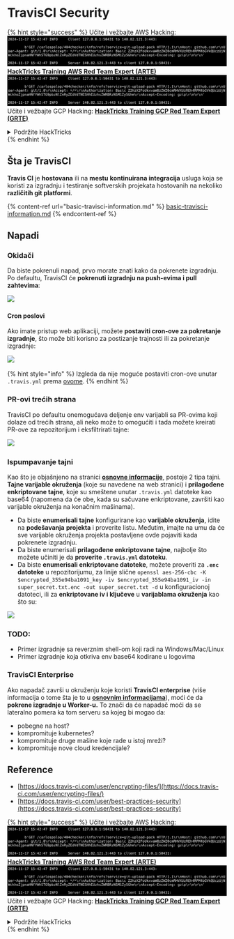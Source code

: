 # TravisCI Security

{% hint style="success" %}
Učite i vežbajte AWS Hacking:<img src="../../.gitbook/assets/image (1).png" alt="" data-size="line">[**HackTricks Training AWS Red Team Expert (ARTE)**](https://training.hacktricks.xyz/courses/arte)<img src="../../.gitbook/assets/image (1).png" alt="" data-size="line">\
Učite i vežbajte GCP Hacking: <img src="../../.gitbook/assets/image (2).png" alt="" data-size="line">[**HackTricks Training GCP Red Team Expert (GRTE)**<img src="../../.gitbook/assets/image (2).png" alt="" data-size="line">](https://training.hacktricks.xyz/courses/grte)

<details>

<summary>Podržite HackTricks</summary>

* Proverite [**planove pretplate**](https://github.com/sponsors/carlospolop)!
* **Pridružite se** 💬 [**Discord grupi**](https://discord.gg/hRep4RUj7f) ili [**telegram grupi**](https://t.me/peass) ili **pratite** nas na **Twitteru** 🐦 [**@hacktricks\_live**](https://twitter.com/hacktricks\_live)**.**
* **Podelite hakerske trikove slanjem PR-ova na** [**HackTricks**](https://github.com/carlospolop/hacktricks) i [**HackTricks Cloud**](https://github.com/carlospolop/hacktricks-cloud) github repozitorijume.

</details>
{% endhint %}

## Šta je TravisCI

**Travis CI** je **hostovana** ili na **mestu** **kontinuirana integracija** usluga koja se koristi za izgradnju i testiranje softverskih projekata hostovanih na nekoliko **različitih git platformi**.

{% content-ref url="basic-travisci-information.md" %}
[basic-travisci-information.md](basic-travisci-information.md)
{% endcontent-ref %}

## Napadi

### Okidači

Da biste pokrenuli napad, prvo morate znati kako da pokrenete izgradnju. Po defaultu, TravisCI će **pokrenuti izgradnju na push-evima i pull zahtevima**:

![](<../../.gitbook/assets/image (145).png>)

#### Cron poslovi

Ako imate pristup web aplikaciji, možete **postaviti cron-ove za pokretanje izgradnje**, što može biti korisno za postizanje trajnosti ili za pokretanje izgradnje:

![](<../../.gitbook/assets/image (243).png>)

{% hint style="info" %}
Izgleda da nije moguće postaviti cron-ove unutar `.travis.yml` prema [ovome](https://github.com/travis-ci/travis-ci/issues/9162).
{% endhint %}

### PR-ovi trećih strana

TravisCI po defaultu onemogućava deljenje env varijabli sa PR-ovima koji dolaze od trećih strana, ali neko može to omogućiti i tada možete kreirati PR-ove za repozitorijum i eksfiltrirati tajne:

![](<../../.gitbook/assets/image (208).png>)

### Ispumpavanje tajni

Kao što je objašnjeno na stranici [**osnovne informacije**](basic-travisci-information.md), postoje 2 tipa tajni. **Tajne varijable okruženja** (koje su navedene na web stranici) i **prilagođene enkriptovane tajne**, koje su smeštene unutar `.travis.yml` datoteke kao base64 (napomena da će obe, kada su sačuvane enkriptovane, završiti kao varijable okruženja na konačnim mašinama).

* Da biste **enumerisali tajne** konfigurirane kao **varijable okruženja**, idite na **podešavanja** **projekta** i proverite listu. Međutim, imajte na umu da će sve varijable okruženja projekta postavljene ovde pojaviti kada pokrenete izgradnju.
* Da biste enumerisali **prilagođene enkriptovane tajne**, najbolje što možete učiniti je da **proverite `.travis.yml` datoteku**.
* Da biste **enumerisali enkriptovane datoteke**, možete proveriti za **`.enc` datoteke** u repozitorijumu, za linije slične `openssl aes-256-cbc -K $encrypted_355e94ba1091_key -iv $encrypted_355e94ba1091_iv -in super_secret.txt.enc -out super_secret.txt -d` u konfiguracionoj datoteci, ili za **enkriptovane iv i ključeve** u **varijablama okruženja** kao što su:

![](<../../.gitbook/assets/image (81).png>)

### TODO:

* Primer izgradnje sa reverznim shell-om koji radi na Windows/Mac/Linux
* Primer izgradnje koja otkriva env base64 kodirane u logovima

### TravisCI Enterprise

Ako napadač završi u okruženju koje koristi **TravisCI enterprise** (više informacija o tome šta je to u [**osnovnim informacijama**](basic-travisci-information.md#travisci-enterprise)), moći će da **pokrene izgradnje u Worker-u.** To znači da će napadač moći da se lateralno pomera ka tom serveru sa kojeg bi mogao da:

* pobegne na host?
* kompromituje kubernetes?
* kompromituje druge mašine koje rade u istoj mreži?
* kompromituje nove cloud kredencijale?

## Reference

* [https://docs.travis-ci.com/user/encrypting-files/](https://docs.travis-ci.com/user/encrypting-files/)
* [https://docs.travis-ci.com/user/best-practices-security](https://docs.travis-ci.com/user/best-practices-security)

{% hint style="success" %}
Učite i vežbajte AWS Hacking:<img src="../../.gitbook/assets/image (1).png" alt="" data-size="line">[**HackTricks Training AWS Red Team Expert (ARTE)**](https://training.hacktricks.xyz/courses/arte)<img src="../../.gitbook/assets/image (1).png" alt="" data-size="line">\
Učite i vežbajte GCP Hacking: <img src="../../.gitbook/assets/image (2).png" alt="" data-size="line">[**HackTricks Training GCP Red Team Expert (GRTE)**<img src="../../.gitbook/assets/image (2).png" alt="" data-size="line">](https://training.hacktricks.xyz/courses/grte)

<details>

<summary>Podržite HackTricks</summary>

* Proverite [**planove pretplate**](https://github.com/sponsors/carlospolop)!
* **Pridružite se** 💬 [**Discord grupi**](https://discord.gg/hRep4RUj7f) ili [**telegram grupi**](https://t.me/peass) ili **pratite** nas na **Twitteru** 🐦 [**@hacktricks\_live**](https://twitter.com/hacktricks\_live)**.**
* **Podelite hakerske trikove slanjem PR-ova na** [**HackTricks**](https://github.com/carlospolop/hacktricks) i [**HackTricks Cloud**](https://github.com/carlospolop/hacktricks-cloud) github repozitorijume.

</details>
{% endhint %}
